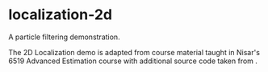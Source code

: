# localization-2d
A particle filtering demonstration.

The 2D Localization demo is adapted from course material taught in Nisar's 
6519 Advanced Estimation course with additional source code taken from []().
